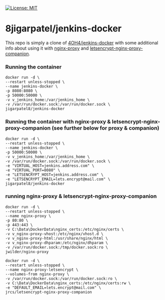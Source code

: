 [![License: MIT](https://img.shields.io/badge/License-MIT-yellow.svg)](https://opensource.org/licenses/MIT)

# 8jigarpatel/jenkins-docker

This repo is simply a clone of [4OH4/jenkins-docker](https://github.com/4OH4/jenkins-docker) with some additional info about using it with [nginx-proxy](https://github.com/nginx-proxy/nginx-proxy) and [letsencrypt-nginx-proxy-companion](https://github.com/nginx-proxy/docker-letsencrypt-nginx-proxy-companion).


### Running the container

```
docker run -d \
--restart unless-stopped \
--name jenkins-docker \
-p 8080:8080 \
-p 50000:50000 \
-v v_jenkins_home:/var/jenkins_home \
-v /var/run/docker.sock:/var/run/docker.sock \
jigarpatel8/jenkins-docker
```

### Running the container with nginx-proxy & letsencrypt-nginx-proxy-companion (see further below for proxy & companion)
```
docker run -d \
--restart unless-stopped \
--name jenkins-docker \
-p 50000:50000 \
-v v_jenkins_home:/var/jenkins_home \
-v /var/run/docker.sock:/var/run/docker.sock \
-e "VIRTUAL_HOST=jenkins.address.com" \
-e "VIRTUAL_PORT=8080" \
-e "LETSENCRYPT_HOST=jenkins.address.com" \
-e "LETSENCRYPT_EMAIL=lets.encrypt@mail.com" \
jigarpatel8/jenkins-docker
```

### running nginx-proxy & letsencrypt-nginx-proxy-companion
```
docker run -d \
--restart unless-stopped \
--name nginx-proxy \
-p 80:80 \
-p 443:443 \
-v C:\Data\DockerData\nginx_certs:/etc/nginx/certs \
-v v_nginx-proxy-vhost:/etc/nginx/vhost.d \
-v v_nginx-proxy-html:/usr/share/nginx/html \
-v v_nginx-proxy-dhparam:/etc/nginx/dhparam \
-v /var/run/docker.sock:/tmp/docker.sock:ro \
jwilder/nginx-proxy

docker run -d \
--restart unless-stopped \
--name nginx-proxy-letsencrypt \
--volumes-from nginx-proxy \
-v /var/run/docker.sock:/var/run/docker.sock:ro \
-v C:\Data\DockerData\nginx_certs:/etc/nginx/certs:rw \
-e "DEFAULT_EMAIL=lets.encrypt@mail.com" \
jrcs/letsencrypt-nginx-proxy-companion
```

